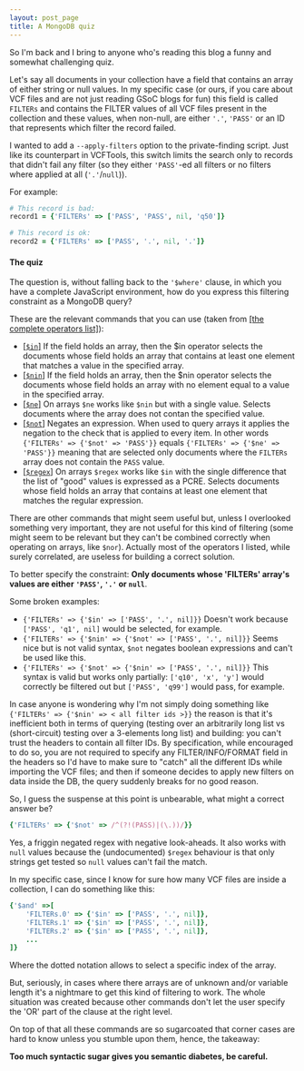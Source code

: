 ```yaml
---
layout: post_page
title: A MongoDB quiz
---
```


So I'm back and I bring to anyone who's reading this blog a funny and somewhat challenging quiz.

Let's say all documents in your collection have a field that contains an array of either string or null values. In my specific case (or ours, if you care about VCF files and are not just reading GSoC blogs for fun) this field is called `FILTERs` and contains the FILTER values of all VCF files present in the collection and these values, when non-null, are either `'.'`, `'PASS'` or an ID that represents which filter the record failed.

I wanted to add a `--apply-filters` option to the private-finding script. Just like its counterpart in VCFTools, this switch limits the search only to records that didn't fail any filter (so they either `'PASS'`-ed all filters or no filters where applied at all (`'.'`/`null`)).

For example:

```ruby
# This record is bad:
record1 = {'FILTERs' => ['PASS', 'PASS', nil, 'q50']}

# This record is ok:
record2 = {'FILTERs' => ['PASS', '.', nil, '.']}
```

#### The quiz ###
The question is, without falling back to the `'$where'` clause, in which you have a complete JavaScript environment, how do you express this filtering constraint as a MongoDB query?

These are the relevant commands that you can use (taken from [[the complete operators list]](http://docs.mongodb.org/manual/reference/operator/query/)):

* [[`$in`]](http://docs.mongodb.org/manual/reference/operator/query/in/#op._S_in)
	If the field holds an array, then the $in operator selects the documents whose field holds an array that contains at least one element that matches a value in the specified array.
* [[`$nin`]](http://docs.mongodb.org/manual/reference/operator/query/nin/#op._S_nin)
	If the field holds an array, then the $nin operator selects the documents whose field holds an array with no element equal to a value in the specified array.
* [[`$ne`]](http://docs.mongodb.org/manual/reference/operator/query/ne/#op._S_ne)
	On arrays `$ne` works like `$nin` but with a single value. Selects documents where the array does not contan the specified value.
* [[`$not`]](http://docs.mongodb.org/manual/reference/operator/query/not/)
	Negates an expression. When used to query arrays it applies the negation to the check that is applied to every item. In other words `{'FILTERs' => {'$not' => 'PASS'}}`  equals `{'FILTERs' => {'$ne' => 'PASS'}}` meaning that are selected only documents where the `FILTERs` array does not contain the `PASS` value.
* [[`$regex`]](http://docs.mongodb.org/manual/reference/operator/query/regex/#op._S_regex)
	On arrays `$regex` works like `$in` with the single difference that the list of "good" values is expressed as a PCRE. Selects documents whose field holds an array that contains at least one element that matches the regular expression.

There are other commands that might seem useful but, unless I overlooked something very important, they are not useful for this kind of filtering (some might seem to be relevant but they can't be combined correctly when operating on arrays, like `$nor`). Actually most of the operators I listed, while surely correlated, are useless for building a correct solution.

To better specify the constraint: **Only documents whose 'FILTERs' array's values are either `'PASS'`, `'.'` or `null`**.

Some broken examples: 

* `{'FILTERs' => {'$in' => ['PASS', '.', nil]}}`
	Doesn't work because `['PASS', 'q1', nil]` would be selected, for example.
* `{'FILTERs' => {'$nin' => {'$not' => ['PASS', '.', nil]}}`
	Seems nice but is not valid syntax, `$not` negates boolean expressions and can't be used like this.
* `{'FILTERs' => {'$not' => {'$nin' => ['PASS', '.', nil]}}`
	This syntax is valid but works only partially: `['q10', 'x', 'y']` would correctly be filtered out but `['PASS', 'q99']` would pass, for example.

In case anyone is wondering why I'm not simply doing something like `{'FILTERs' => {'$nin' => < all filter ids >}}` the reason is that it's inefficient both in terms of querying (testing over an arbitrarily long list vs (short-circuit) testing over a 3-elements long list) and building: you can't trust the headers to contain all filter IDs. By specification, while encouraged to do so, you are not required to specify any FILTER/INFO/FORMAT field in the headers so I'd have to make sure to "catch" all the different IDs while importing the VCF files; and then if someone decides to apply new filters on data inside the DB, the query suddenly breaks for no good reason.

So, I guess the suspense at this point is unbearable, what might a correct answer be?

```ruby
{'FILTERs' => {'$not' => /^(?!(PASS)|(\.))/}}
```

Yes, a friggin negated regex with negative look-aheads. It also works with `null` values because the (undocumented) `$regex` behaviour is that only strings get tested so `null` values can't fail the match.

In my specific case, since I know for sure how many VCF files are inside a collection, I can do something like this:

```ruby
{'$and' =>[
	'FILTERs.0' => {'$in' => ['PASS', '.', nil]},
	'FILTERs.1' => {'$in' => ['PASS', '.', nil]},
	'FILTERs.2' => {'$in' => ['PASS', '.', nil]},
	...
]}
```
Where the dotted notation allows to select a specific index of the array.

But, seriously, in cases where there arrays are of unknown and/or variable length it's a nightmare to get this kind of filtering to work. The whole situation was created because other commands don't let the user specify the 'OR' part of the clause at the right level.

On top of that all these commands are so sugarcoated that corner cases are hard to know unless you stumble upon them, hence, the takeaway:

**Too much syntactic sugar gives you semantic diabetes, be careful.**




